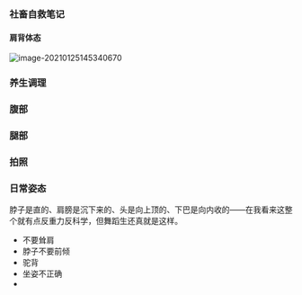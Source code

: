 ### 社畜自救笔记

#### 肩背体态

![image-20210125145340670](C:\Users\86130\AppData\Roaming\Typora\typora-user-images\image-20210125145340670.png)





### 养生调理

### 腹部

### 腿部



### 拍照

### 日常姿态

脖子是直的、肩膀是沉下来的、头是向上顶的、下巴是向内收的——在我看来这整个就有点反重力反科学，但舞蹈生还真就是这样。

- 不要耸肩  
- 脖子不要前倾
- 驼背
- 坐姿不正确 
- 